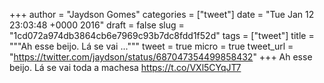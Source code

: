 
+++
author = "Jaydson Gomes"
categories = ["tweet"]
date = "Tue Jan 12 23:03:48 +0000 2016"
draft = false
slug = "1cd072a974db3864cb6e7969c93b7dc8fdd1f52d"
tags = ["tweet"]
title = """Ah esse beijo. Lá se vai ..."""
tweet = true
micro = true
tweet_url = "https://twitter.com/jaydson/status/687047354499858432"
+++
Ah esse beijo. Lá se vai toda a machesa https://t.co/VXl5CYqJT7
